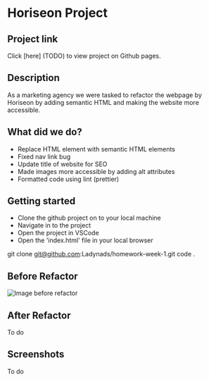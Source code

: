 # Horiseon Project

## Project link

Click [here] (TODO) to view project on Github pages.

## Description

As a marketing agency we were tasked to refactor the webpage by Horiseon by adding semantic HTML and making the website more accessible.

## What did we do?

- Replace HTML element with semantic HTML elements
- Fixed nav link bug
- Update title of website for SEO
- Made images more accessible by adding alt attributes
- Formatted code using lint (prettier)

## Getting started

- Clone the github project on to your local machine
- Navigate in to the project
- Open the project in VSCode
- Open the 'index.html' file in your local browser

git clone git@github.com:Ladynads/homework-week-1.git
code .

## Before Refactor

![Image before refactor](./assets/images/website-before-refactor.png "website before refactor")


## After Refactor

To do



## Screenshots

To do